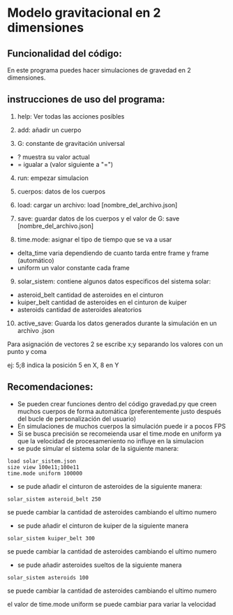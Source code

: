 # Modelo gravitacional en 2 dimensiones

## Funcionalidad del código:
En este programa puedes hacer simulaciones de gravedad en 2 dimensiones.

## instrucciones de uso del programa:
1. help: Ver todas las acciones posibles

2. add: añadir un cuerpo

3. G: constante de gravitación universal
	
  - ? muestra su valor actual
  - = igualar a (valor siguiente a \"=\")

4. run: empezar simulacion

5. cuerpos: datos de los cuerpos

6. load: cargar un archivo: load [nombre_del_archivo.json]

7. save: guardar datos de los cuerpos y el valor de G: save [nombre_del_archivo.json]

8. time.mode: asignar el tipo de tiempo que se va a usar
  
  - delta_time varia dependiendo de cuanto tarda entre frame y frame (automático)
  - uniform un valor constante cada frame

9. solar_sistem: contiene algunos datos especificos del sistema solar:

  - asteroid_belt cantidad de asteroides en el cinturon
  - kuiper_belt cantidad de asteroides en el cinturon de kuiper
  - asteroids cantidad de asteroides aleatorios

10. active_save: Guarda los datos generados durante la simulación en un archivo .json

Para asignación de vectores 2 se escribe x;y separando los valores con un punto y coma

ej: 5;8 indica la posición 5 en X, 8 en Y

## Recomendaciones:
- Se pueden crear funciones dentro del código gravedad.py que creen muchos cuerpos de forma automática (preferentemente justo después del bucle de personalización del usuario)
- En simulaciones de muchos cuerpos la simulación puede ir a pocos FPS
- Si se busca precisión se recomeienda usar el time.mode en uniform ya que la velocidad de procesameniento no influye en la simulacion
- se pude simular el sistema solar de la siguiente manera:
```
load solar_sistem.json
size view 100e11;100e11
time.mode uniform 100000
```
- se pude añadir el cinturon de asteroides de la siguiente manera:
```
solar_sistem asteroid_belt 250
``` 
se puede cambiar la cantidad de asteroides cambiando el ultimo numero
- se pude añadir el cinturon de kuiper de la siguiente manera
```
solar_sistem kuiper_belt 300
```
se puede cambiar la cantidad de asteroides cambiando el ultimo numero
- se pude añadir asteroides sueltos de la siguiente manera
```
solar_sistem asteroids 100
```
se puede cambiar la cantidad de asteroides cambiando el ultimo numero

el valor de time.mode uniform se puede cambiar para variar la velocidad
